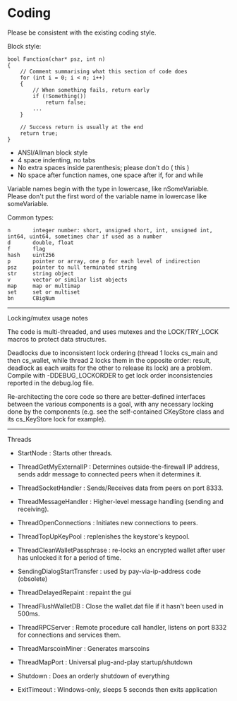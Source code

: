 Coding
====================

Please be consistent with the existing coding style.

Block style:

	bool Function(char* psz, int n)
	{
	    // Comment summarising what this section of code does
	    for (int i = 0; i < n; i++)
	    {
	        // When something fails, return early
	        if (!Something())
	            return false;
	        ...
	    }
	
	    // Success return is usually at the end
	    return true;
	}

- ANSI/Allman block style
- 4 space indenting, no tabs
- No extra spaces inside parenthesis; please don't do ( this )
- No space after function names, one space after if, for and while

Variable names begin with the type in lowercase, like nSomeVariable.
Please don't put the first word of the variable name in lowercase like
someVariable.

Common types:

	n       integer number: short, unsigned short, int, unsigned int, int64, uint64, sometimes char if used as a number
	d       double, float
	f       flag
	hash    uint256
	p       pointer or array, one p for each level of indirection
	psz     pointer to null terminated string
	str     string object
	v       vector or similar list objects
	map     map or multimap
	set     set or multiset
	bn      CBigNum

-------------------------
Locking/mutex usage notes

The code is multi-threaded, and uses mutexes and the
LOCK/TRY_LOCK macros to protect data structures.

Deadlocks due to inconsistent lock ordering (thread 1 locks cs_main
and then cs_wallet, while thread 2 locks them in the opposite order:
result, deadlock as each waits for the other to release its lock) are
a problem. Compile with -DDEBUG_LOCKORDER to get lock order
inconsistencies reported in the debug.log file.

Re-architecting the core code so there are better-defined interfaces
between the various components is a goal, with any necessary locking
done by the components (e.g. see the self-contained CKeyStore class
and its cs_KeyStore lock for example).

-------
Threads

- StartNode : Starts other threads.

- ThreadGetMyExternalIP : Determines outside-the-firewall IP address, sends addr message to connected peers when it determines it. 

- ThreadSocketHandler : Sends/Receives data from peers on port 8333.
 
- ThreadMessageHandler : Higher-level message handling (sending and receiving).
 
- ThreadOpenConnections : Initiates new connections to peers.

- ThreadTopUpKeyPool : replenishes the keystore's keypool.
 
- ThreadCleanWalletPassphrase : re-locks an encrypted wallet after user has unlocked it for a period of time. 
 
- SendingDialogStartTransfer : used by pay-via-ip-address code (obsolete)
 
- ThreadDelayedRepaint : repaint the gui 

- ThreadFlushWalletDB : Close the wallet.dat file if it hasn't been used in 500ms.
 
- ThreadRPCServer : Remote procedure call handler, listens on port 8332 for connections and services them.
 
- ThreadMarscoinMiner : Generates marscoins
  
- ThreadMapPort : Universal plug-and-play startup/shutdown
 
- Shutdown : Does an orderly shutdown of everything
 
- ExitTimeout : Windows-only, sleeps 5 seconds then exits application
